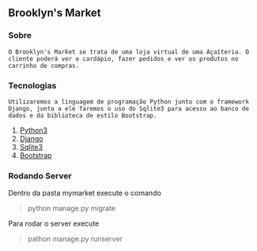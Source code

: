 ## Brooklyn's Market
     
### Sobre
    O Brooklyn's Market se trata de uma loja virtual de uma Açaíteria. O cliente poderá ver o cardápio, fazer pedidos e ver os produtos no carrinho de compras.

### Tecnologias
    Utilizaremos a linguagem de programação Python junto com o framework Django, junto a ele faremos o uso do Sqlite3 para acesso ao banco de dados e da biblioteca de estilo Bootstrap.

1. [Python3](https://www.python.org/) 
2. [Django](https://www.djangoproject.com/)
3. [Sqlite3](https://www.sqlite.org/index.html)
4. [Bootstrap](https://getbootstrap.com/)

### Rodando Server
Dentro da pasta mymarket execute o comando
> python manage.py migrate

Para rodar o server execute
> pathon manage.py runserver
